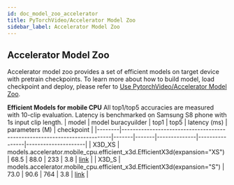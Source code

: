 ```yaml
---
id: doc_model_zoo_accelerator
title: PyTorchVideo/Accelerator Model Zoo
sidebar_label: Accelerator Model Zoo
---
```


## Accelerator Model Zoo
Accelerator model zoo provides a set of efficient models on target device with pretrain checkpoints. To learn more about how to build model, load checkpoint and deploy, please refer to [Use PytorchVideo/Accelerator Model Zoo](tutorial_accelerator_use_accelerator_model_zoo.md).

**Efficient Models for mobile CPU**
All top1/top5 accuracies are measured with 10-clip evaluation. Latency is benchmarked on Samsung S8 phone with 1s input clip length.
| model  | model buracyuilder                                                            | top1 | top5 | latency (ms) | parameters (M) | checkpoint          |
|--------|--------------------------------------------------------------------------|-------|-------|--------------|----------------|---------------------|
| X3D_XS | models.accelerator.mobile_cpu.efficient_x3d.EfficientX3d(expansion="XS") | 68.5  | 88.0  |          233 | 3.8            | [link](placeholder) |
| X3D_S  | models.accelerator.mobile_cpu.efficient_x3d.EfficientX3d(expansion="S")  | 73.0  | 90.6  |          764 | 3.8            | [link](placeholder) |